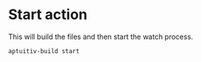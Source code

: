 # Start action

This will build the files and then start the watch process.

```bash
aptuitiv-build start
```
